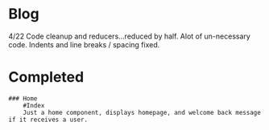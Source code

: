 # Blog

4/22 Code cleanup and reducers...reduced by half. Alot of un-necessary code. Indents and line breaks / spacing fixed.

# Completed

	### Home
		#Index
		Just a home component, displays homepage, and welcome back message if it receives a user.